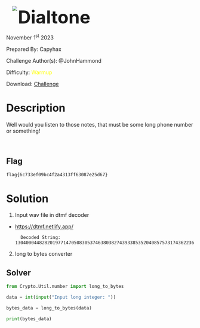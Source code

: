 <img src="https://i.imgur.com/SPDalOx.png" style="margin-left: 20px; zoom: 80%;" align=left />        <font size="10">**Dialtone**</font>

November 1<sup>st</sup> 2023

Prepared By: Capyhax

Challenge Author(s): @JohnHammond

Difficulty: <font color=yellow>Warmup</font>

Download: [Challenge](https://github.com/Maclteration/Huntress-CTF-2023/raw/main/huntress-ctf-2023/warmup/%5BWarmup%5D%20Dialtone/dialtone.zip)

# Description

Well would you listen to those notes, that must be some long phone number or something!

<br>

## Flag

`flag{6c733ef09bc4f2a4313ff63087e25d67}`

# Solution

1. Input wav file in dtmf decoder

- https://dtmf.netlify.app/

        Decoded String: 13040004482820197714705083053746380382743933853520408575731743622366387462228661894777288573

2. long to bytes converter

## Solver
```python
from Crypto.Util.number import long_to_bytes

data = int(input("Input long integer: "))

bytes_data = long_to_bytes(data)

print(bytes_data)
```